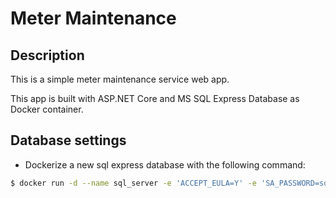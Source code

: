 # Meter Maintenance

## Description

This is a simple meter maintenance service web app.

This app is built with ASP.NET Core and MS SQL Express Database as Docker container.

## Database settings

- Dockerize a new sql express database with the following command:

```bash
$ docker run -d --name sql_server -e 'ACCEPT_EULA=Y' -e 'SA_PASSWORD=someThingComplicated1234' -p 1433:1433 mcr.microsoft.com/mssql/server:2019-latest
```
